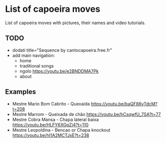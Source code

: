 # List of capoeira moves

List of capoeira moves with pictures, their names and video tutorials.

## TODO

- dodati title="Sequence by cantocapoeira.free.fr"
- add main navigation:
  - home
  - traditional songs
  - ngolo https://youtu.be/e2BNDDMA7Pk
  - about

## Examples

- Mestre Mario Bom Cabrito - Quexaida https://youtu.be/baQF86yTdcM?t=208
- Mestre Marrom - Queixada de chão https://youtu.be/hCsqwfU_7SA?t=77
- Mestre Cobra Mansa - Chapa lateral baixa https://youtu.be/HLFY6XGpZj4?t=110
- Mestre Leopoldina - Bencao or Chapa knockout https://youtu.be/hI1A2MCTJxE?t=238
